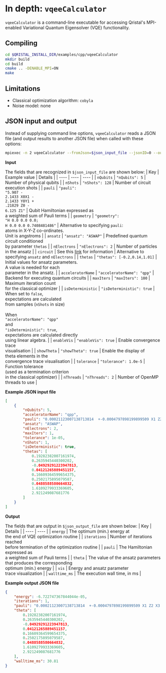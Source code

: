 # In depth: `vqeeCalculator` 
`vqeeCalculator` is a command-line executable for accessing Qristal's MPI-enabled Variational Quantum Eigensolver (VQE) functionality.

## Compiling
```bash
cd $QRISTAL_INSTALL_DIR/examples/cpp/vqeeCalculator
mkdir build
cd build
cmake .. -DENABLE_MPI=ON
make
```

## Limitations
- Classical optimization algorithm: `cobyla`
- Noise model: none

## JSON input and output
Instead of supplying command line options, `vqeeCalculator` reads a JSON file (and output results to another JSON file) when called with these options:
```bash
mpiexec -n 2 vqeeCalculator --fromJson=$json_input_file --jsonID=0 --outputJson=$json_output_file

```
**Input**

The fields that are recognized in `$json_input_file` are shown below:
| Key | Example value | Details |
| ---- | ---- | ---- |
| `nQubits` | `"nQubits": 5` | Number of physical qubits |
| `nShots` | `"nShots": 128` | Number of circuit execution shots |
| `pauli` | `"pauli": `<br />`"5.907 - `<br />`2.1433 X0X1 - `<br />`2.1433 Y0Y1 + `<br />`.21829 Z0 - `<br />`6.125 Z1"` | Qubit Hamiltonian expressed as <br />a weighted sum of Pauli terms |
| `geometry` | `"geometry": `<br />`"H 0.0 0.0 0.0; `<br />`H 0.0 0.0 0.7408481486"` | Alternative to specifying `pauli`: <br />atoms in X-Y-Z co-ordinates.<br />Unit is angstroms |
| `ansatz` | `"ansatz": "ASWAP"` | Predefined quantum circuit conditioned <br/>by parameter `thetas` |
| `nElectrons` | `"nElectrons": 2` | Number of particles in the ansatz |
| `circuit` | See this [link](https://qristal.readthedocs.io/en/latest/rst/vqe.html#user-defined-ansatz) for information | Alternative to specifying `ansatz` and `nElectrons` |
| `thetas` | `"thetas": [-0.2,0.14,1.01]` | Initial values for ansatz parameters.<br/>A value is needed for each <br />parameter in the ansatz. |
| `acceleratorName` | `"acceleratorName": "qpp"` | Backend for executing quantum circuits |
| `maxIters` | `"maxIters": 100` | Maximum iteration count <br />for the classical optimizer |
| `isDeterministic` | `"isDeterministic": true` | When set to `false`, <br />expectations are calculated <br />from samples (`nShots` in size)  <br /><br />When<br /> `"acceleratorName": "qpp"`<br />and <br/>`"isDeterministic": true`, <br />expectations are calculated directly <br />using linear algebra. |
| `enableVis` | `"enableVis": true` | Enable convergence trace <br />visualisation |
| `showTheta` | `"showTheta": true` | Enable the display of <br />theta elements in the<br />convergence trace visualisation |
| `tolerance` | `"tolerance": 1.0e-5` | Function tolerance <br/>(used as a termination criterion <br />in the classical optimizer) |
| `nThreads` | `"nThreads": 2` | Number of OpenMP <br />threads to use |

**Example JSON input file**
```json
[
    {
        "nQubits": 5,
        "acceleratorName": "qpp",
        "pauli": "0.00021123007138713814  +-0.0004797898199899509 X1 Z2 X3 +-0.0004797898199899509 Y1 Z2 Y3 +-0.0008504196943407897 Z1 +-0.0004797898199899509 X2 Z3 X4 +-0.0004797898199899509 Y2 Z3 Y4 +-0.0008504196943407897 Z2 +-0.0009971065473443474 Z3 +-0.0009971065473443474 Z4",
        "ansatz": "ASWAP",
        "nElectrons": 2,
        "maxIters": 1,
        "tolerance": 1e-05,
        "nShots": 1,
        "isDeterministic": true,
        "thetas": [
            0.19282382007161974,
            0.2635945440300202,
            -0.04929291223947813,
            0.04121265889451157,
            0.16609364599654375,
            0.2502175895079587,
            0.0488588580664832,
            1.6109279933369605,
            2.921249087681776
        ]
    }
]
```
**Output**

The fields that are output in `$json_output_file` are shown below:
| Key | Details |
| ---- |  ---- |
| `energy` | The optimum (min.) energy at <br />the end of VQE optimization routine |
| `iterations` | Number of iterations reached <br />before termination of the optimization routine |
| `pauli` | The Hamiltonian expressed as <br />a weighted sum of Pauli terms |
| `theta` | The value of the ansatz parameters <br />that produces the corresponding <br />optimum (min.) energy |
| `vis` | Energy and ansatz parameter <br /> trace visualization |
| `walltime_ms` | The execution wall time, in ms |

**Example output JSON file**
```json
{
    "energy": -6.722747367844044e-05,
    "iterations": 1,
    "pauli": "0.00021123007138713814  +-0.0004797898199899509 X1 Z2 X3 +-0.0004797898199899509 Y1 Z2 Y3 +-0.0008504196943407897 Z1 +-0.0004797898199899509 X2 Z3 X4 +-0.0004797898199899509 Y2 Z3 Y4 +-0.0008504196943407897 Z2 +-0.0009971065473443474 Z3 +-0.0009971065473443474 Z4",
    "theta": [
        0.19282382007161974,
        0.2635945440300202,
        -0.04929291223947813,
        0.04121265889451157,
        0.16609364599654375,
        0.2502175895079587,
        0.0488588580664832,
        1.6109279933369605,
        2.921249087681776
    ],
    "walltime_ms": 30.81
}
```
